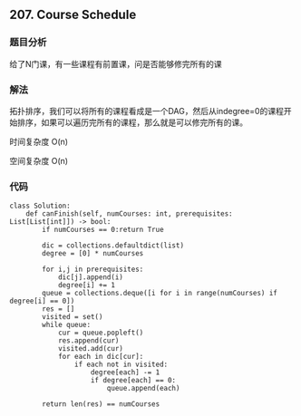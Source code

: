 ## 207. Course Schedule

### 题目分析
给了N门课，有一些课程有前置课，问是否能够修完所有的课

### 解法

拓扑排序，我们可以将所有的课程看成是一个DAG，然后从indegree=0的课程开始排序，如果可以遍历完所有的课程，那么就是可以修完所有的课。

时间复杂度 O(n)

空间复杂度 O(n)


### 代码
```
class Solution:
    def canFinish(self, numCourses: int, prerequisites: List[List[int]]) -> bool:
        if numCourses == 0:return True
        
        dic = collections.defaultdict(list)
        degree = [0] * numCourses
        
        for i,j in prerequisites:
            dic[j].append(i)
            degree[i] += 1
        queue = collections.deque([i for i in range(numCourses) if degree[i] == 0])
        res = []
        visited = set()
        while queue:
            cur = queue.popleft()
            res.append(cur)
            visited.add(cur)
            for each in dic[cur]:
                if each not in visited:
                    degree[each] -= 1
                    if degree[each] == 0:
                        queue.append(each)
                        
        return len(res) == numCourses
```

